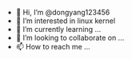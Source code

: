 - 👋 Hi, I’m @dongyang123456
- 👀 I’m interested in linux kernel
- 🌱 I’m currently learning ...
- 💞️ I’m looking to collaborate on ...
- 📫 How to reach me ...

<!---
dongyang123456/dongyang123456 is a ✨ special ✨ repository because its `README.md` (this file) appears on your GitHub profile.
You can click the Preview link to take a look at your changes.
--->

